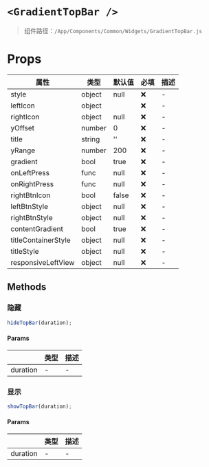 # `<GradientTopBar />`

> 组件路径：`/App/Components/Common/Widgets/GradientTopBar.js`

# Props

| 属性                | 类型   | 默认值             | 必填 | 描述 |
| ------------------- | ------ | ------------------ | ---- | ---- |
| style               | object | null               | ❌   | -    |
| leftIcon            | object | <BlackBackImage /> | ❌   | -    |
| rightIcon           | object | null               | ❌   | -    |
| yOffset             | number | 0                  | ❌   | -    |
| title               | string | ''                 | ❌   | -    |
| yRange              | number | 200                | ❌   | -    |
| gradient            | bool   | true               | ❌   | -    |
| onLeftPress         | func   | null               | ❌   | -    |
| onRightPress        | func   | null               | ❌   | -    |
| rightBtnIcon        | bool   | false              | ❌   | -    |
| leftBtnStyle        | object | null               | ❌   | -    |
| rightBtnStyle       | object | null               | ❌   | -    |
| contentGradient     | bool   | true               | ❌   | -    |
| titleContainerStyle | object | null               | ❌   | -    |
| titleStyle          | object | null               | ❌   | -    |
| responsiveLeftView  | object | null               | ❌   | -    |

## Methods

### 隐藏

```js
hideTopBar(duration);
```

#### Params

|          | 类型 | 描述 |
| -------- | ---- | ---- |
| duration | -    | -    |

### 显示

```js
showTopBar(duration);
```

#### Params

|          | 类型 | 描述 |
| -------- | ---- | ---- |
| duration | -    | -    |
